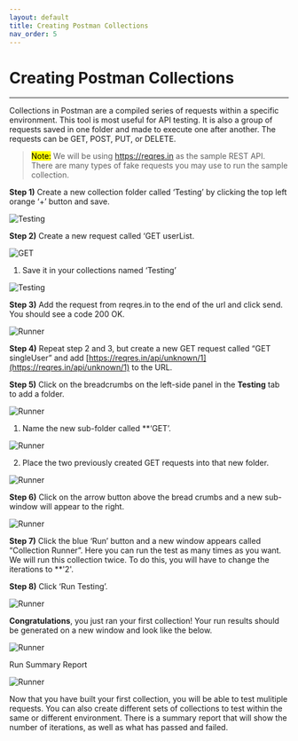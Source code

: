 ```yaml
---
layout: default
title: Creating Postman Collections
nav_order: 5
---
```


# Creating Postman Collections
---
Collections in Postman are a compiled series of requests within a specific environment. This tool is most useful for API testing. It is also a group of requests saved in one folder and made to execute one after another. The requests can be GET, POST, PUT, or DELETE.

> <mark>Note:</mark> We will be using https://reqres.in as the sample REST API. There are many types of fake requests you may use to run the sample collection. 

**Step 1)** Create a new collection folder called ‘Testing’ by clicking the top left orange ‘+’ button and save.

![Testing](https://raw.githubusercontent.com/cee-elle/postman-documentation/gh-pages/docs/raw/collections-1.png)

**Step 2)** Create a new request called ‘GET userList.

![GET](https://raw.githubusercontent.com/cee-elle/postman-documentation/gh-pages/docs/raw/collections-2.png)

1. Save it in your collections named ‘Testing’

![Testing](https://raw.githubusercontent.com/cee-elle/postman-documentation/gh-pages/docs/raw/collections-3.png)

**Step 3)** Add the request from reqres.in to the end of the url and click send. You should see a code 200 OK.

![Runner](https://raw.githubusercontent.com/cee-elle/postman-documentation/gh-pages/docs/raw/collections-4.png)
 
**Step 4)** Repeat step 2 and 3, but create a new GET request called “GET singleUser” and add [https://reqres.in/api/unknown/1](https://reqres.in/api/unknown/1) to the URL. 

**Step 5)** Click on the breadcrumbs on the left-side panel in the **Testing** tab to add a folder.

![Runner](https://raw.githubusercontent.com/cee-elle/postman-documentation/gh-pages/docs/raw/collections-5.png)

1. Name the new sub-folder called **‘GET’.

![Runner](https://raw.githubusercontent.com/cee-elle/postman-documentation/gh-pages/docs/raw/collections-6.png)

2. Place the two previously created GET requests into that new folder.

![Runner](https://raw.githubusercontent.com/cee-elle/postman-documentation/gh-pages/docs/raw/collections-7.png)


**Step 6)** Click on the arrow button above the bread crumbs and a new sub-window will appear to the right.

![Runner](https://raw.githubusercontent.com/cee-elle/postman-documentation/gh-pages/docs/raw/collections-8.png)

**Step 7)** Click the blue ‘Run’ button and a new window appears called “Collection Runner”. Here you can run the test as many times as you want. We will run this collection twice. To do this, you will have to change the iterations to **'2'. 


**Step 8)** Click ‘Run Testing’.

![Runner](https://raw.githubusercontent.com/cee-elle/postman-documentation/gh-pages/docs/raw/collections-9.png)




**Congratulations**, you just ran your first collection! Your run results should be generated on a new window and look like the below.

![Runner](https://raw.githubusercontent.com/cee-elle/postman-documentation/gh-pages/docs/raw/postman-collections-10.png)

Run Summary Report

![Runner](https://raw.githubusercontent.com/cee-elle/postman-documentation/gh-pages/docs/raw/postman-collections-11.png)

Now that you have built your first collection, you will be able to test mulitiple requests. You can also create different sets of collections to test within the same or different environment. There is a summary report that will show the number of iterations, as well as what has passed and failed.
